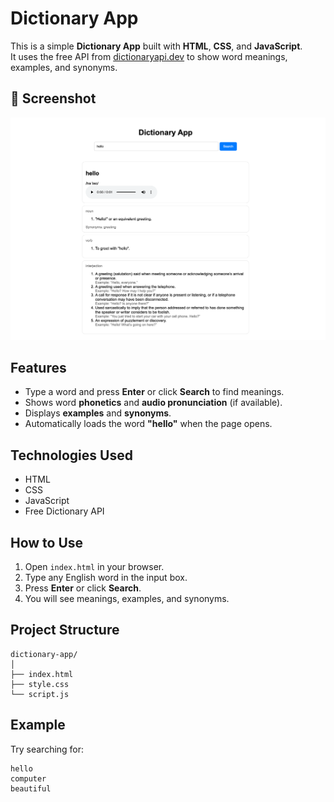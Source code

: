 # Dictionary App

This is a simple **Dictionary App** built with **HTML**, **CSS**, and **JavaScript**.  
It uses the free API from [dictionaryapi.dev](https://dictionaryapi.dev/) to show word meanings, examples, and synonyms.

## 📸 Screenshot
![App Screenshot](./img/screenshot.png)

## Features
- Type a word and press **Enter** or click **Search** to find meanings.
- Shows word **phonetics** and **audio pronunciation** (if available).
- Displays **examples** and **synonyms**.
- Automatically loads the word **"hello"** when the page opens.

## Technologies Used
- HTML  
- CSS  
- JavaScript  
- Free Dictionary API

## How to Use
1. Open `index.html` in your browser.
2. Type any English word in the input box.
3. Press **Enter** or click **Search**.
4. You will see meanings, examples, and synonyms.

## Project Structure
```
dictionary-app/
│
├── index.html
├── style.css
└── script.js
```

## Example
Try searching for:
```
hello
computer
beautiful
```